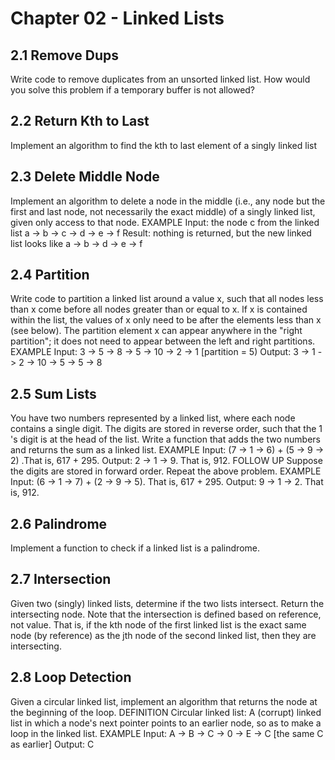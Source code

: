 # Chapter 02 - Linked Lists

## 2.1 Remove Dups
Write code to remove duplicates from an unsorted linked list.
How would you solve this problem if a temporary buffer is not allowed?

## 2.2 Return Kth to Last
Implement an algorithm to find the kth to last element of a singly linked list

## 2.3 Delete Middle Node
Implement an algorithm to delete a node in the middle (i.e., any node but
the first and last node, not necessarily the exact middle) of a singly linked list, given only access to
that node.
EXAMPLE
Input: the node c from the linked list a -> b -> c -> d -> e -> f
Result: nothing is returned, but the new linked list looks like a -> b -> d -> e -> f

## 2.4 Partition
Write code to partition a linked list around a value x, such that all nodes less than x come
before all nodes greater than or equal to x. lf x is contained within the list, the values of x only need
to be after the elements less than x (see below). The partition element x can appear anywhere in the
"right partition"; it does not need to appear between the left and right partitions.
EXAMPLE
Input: 3 -> 5 -> 8 -> 5 -> 10 -> 2 -> 1 [partition = 5)
Output: 3 -> 1 -> 2 -> 10 -> 5 -> 5 -> 8

## 2.5 Sum Lists
You have two numbers represented by a linked list, where each node contains a single
digit. The digits are stored in reverse order, such that the 1 's digit is at the head of the list. Write a
function that adds the two numbers and returns the sum as a linked list.
EXAMPLE
Input: (7 -> 1 -> 6) + (5 -> 9 -> 2) .That is, 617 + 295.
Output: 2 -> 1 -> 9. That is, 912.
FOLLOW UP
Suppose the digits are stored in forward order. Repeat the above problem.
EXAMPLE
Input: (6 -> 1 -> 7) + (2 -> 9 -> 5). That is, 617 + 295.
Output: 9 -> 1 -> 2. That is, 912.

## 2.6 Palindrome
Implement a function to check if a linked list is a palindrome.

## 2.7 Intersection
Given two (singly) linked lists, determine if the two lists intersect. Return the intersecting
node. Note that the intersection is defined based on reference, not value. That is, if the kth
node of the first linked list is the exact same node (by reference) as the jth node of the second
linked list, then they are intersecting.

## 2.8 Loop Detection
Given a circular linked list, implement an algorithm that returns the node at the
beginning of the loop.
DEFINITION
Circular linked list: A (corrupt) linked list in which a node's next pointer points to an earlier node, so as to make a loop in the linked list.
EXAMPLE
Input: A -> B -> C -> 0 -> E -> C [the same C as earlier]
Output: C